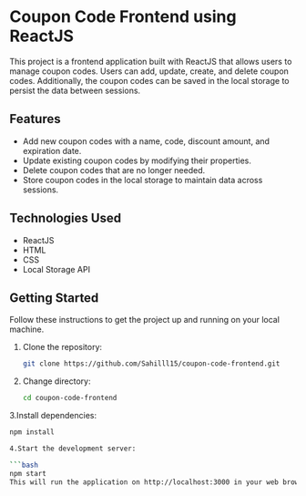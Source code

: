 # Coupon Code Frontend using ReactJS

This project is a frontend application built with ReactJS that allows users to manage coupon codes. Users can add, update, create, and delete coupon codes. Additionally, the coupon codes can be saved in the local storage to persist the data between sessions.

## Features

- Add new coupon codes with a name, code, discount amount, and expiration date.
- Update existing coupon codes by modifying their properties.
- Delete coupon codes that are no longer needed.
- Store coupon codes in the local storage to maintain data across sessions.

## Technologies Used

- ReactJS
- HTML
- CSS
- Local Storage API

## Getting Started

Follow these instructions to get the project up and running on your local machine.

1. Clone the repository:

   ```bash
   git clone https://github.com/Sahilll15/coupon-code-frontend.git
   
2. Change directory:

   ```bash
   cd coupon-code-frontend
   
3.Install dependencies:

   ```bash
   npm install

4.Start the development server:

 ```bash
   npm start
This will run the application on http://localhost:3000 in your web browser.


